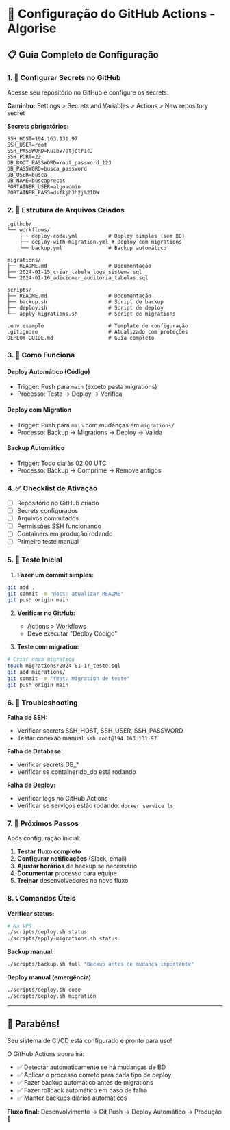 # 🚀 Configuração do GitHub Actions - Algorise

## 📋 Guia Completo de Configuração

### 1. 🔐 Configurar Secrets no GitHub

Acesse seu repositório no GitHub e configure os secrets:

**Caminho:** Settings > Secrets and Variables > Actions > New repository secret

**Secrets obrigatórios:**
```
SSH_HOST=194.163.131.97
SSH_USER=root
SSH_PASSWORD=Ku1bV7ptjetr1cJ
SSH_PORT=22
DB_ROOT_PASSWORD=root_password_123
DB_PASSWORD=busca_password
DB_USER=busca
DB_NAME=buscaprecos
PORTAINER_USER=algoadmin
PORTAINER_PASS=dsfkjh3h2j%21DW
```

### 2. 📁 Estrutura de Arquivos Criados

```
.github/
└── workflows/
    ├── deploy-code.yml          # Deploy simples (sem BD)
    ├── deploy-with-migration.yml # Deploy com migrations
    └── backup.yml               # Backup automático

migrations/
├── README.md                    # Documentação
├── 2024-01-15_criar_tabela_logs_sistema.sql
└── 2024-01-16_adicionar_auditoria_tabelas.sql

scripts/
├── README.md                    # Documentação
├── backup.sh                    # Script de backup
├── deploy.sh                    # Script de deploy
└── apply-migrations.sh          # Script de migrations

.env.example                     # Template de configuração
.gitignore                       # Atualizado com proteções
DEPLOY-GUIDE.md                  # Guia completo
```

### 3. 🔄 Como Funciona

#### Deploy Automático (Código)
- Trigger: Push para `main` (exceto pasta migrations)
- Processo: Testa → Deploy → Verifica

#### Deploy com Migration
- Trigger: Push para `main` com mudanças em `migrations/`
- Processo: Backup → Migrations → Deploy → Valida

#### Backup Automático
- Trigger: Todo dia às 02:00 UTC
- Processo: Backup → Comprime → Remove antigos

### 4. ✅ Checklist de Ativação

- [ ] Repositório no GitHub criado
- [ ] Secrets configurados
- [ ] Arquivos commitados
- [ ] Permissões SSH funcionando
- [ ] Containers em produção rodando
- [ ] Primeiro teste manual

### 5. 🧪 Teste Inicial

1. **Fazer um commit simples:**
```bash
git add .
git commit -m "docs: atualizar README"
git push origin main
```

2. **Verificar no GitHub:**
   - Actions > Workflows
   - Deve executar "Deploy Código"

3. **Teste com migration:**
```bash
# Criar nova migration
touch migrations/2024-01-17_teste.sql
git add migrations/
git commit -m "feat: migration de teste"
git push origin main
```

### 6. 🚨 Troubleshooting

**Falha de SSH:**
- Verificar secrets SSH_HOST, SSH_USER, SSH_PASSWORD
- Testar conexão manual: `ssh root@194.163.131.97`

**Falha de Database:**
- Verificar secrets DB_* 
- Verificar se container db_db está rodando

**Falha de Deploy:**
- Verificar logs no GitHub Actions
- Verificar se serviços estão rodando: `docker service ls`

### 7. 🎯 Próximos Passos

Após configuração inicial:

1. **Testar fluxo completo**
2. **Configurar notificações** (Slack, email)
3. **Ajustar horários** de backup se necessário
4. **Documentar** processo para equipe
5. **Treinar** desenvolvedores no novo fluxo

### 8. 📞 Comandos Úteis

**Verificar status:**
```bash
# Na VPS
./scripts/deploy.sh status
./scripts/apply-migrations.sh status
```

**Backup manual:**
```bash
./scripts/backup.sh full "Backup antes de mudança importante"
```

**Deploy manual (emergência):**
```bash
./scripts/deploy.sh code
./scripts/deploy.sh migration
```

---

## 🎉 Parabéns! 

Seu sistema de CI/CD está configurado e pronto para uso! 

O GitHub Actions agora irá:
- ✅ Detectar automaticamente se há mudanças de BD
- ✅ Aplicar o processo correto para cada tipo de deploy  
- ✅ Fazer backup automático antes de migrations
- ✅ Fazer rollback automático em caso de falha
- ✅ Manter backups diários automáticos

**Fluxo final:** Desenvolvimento → Git Push → Deploy Automático → Produção 🚀